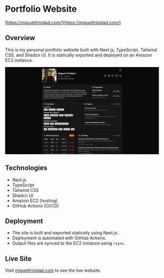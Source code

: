 # Portfolio Website

[https://migueltrinidad.com/](https://migueltrinidad.com/)

## Overview

This is my personal portfolio website built with Next.js, TypeScript, Tailwind CSS, and Shadcn UI. It is statically exported and deployed on an Amazon EC2 instance.

![Portfolio Screenshot](public/images/screenshot.png)

## Technologies

- Next.js
- TypeScript
- Tailwind CSS
- Shadcn UI
- Amazon EC2 (hosting)
- GitHub Actions (CI/CD)

## Deployment

- The site is built and exported statically using Next.js.
- Deployment is automated with GitHub Actions.
- Output files are synced to the EC2 instance using `rsync`.

## Live Site

Visit [migueltrinidad.com](https://migueltrinidad.com/) to see the live website.